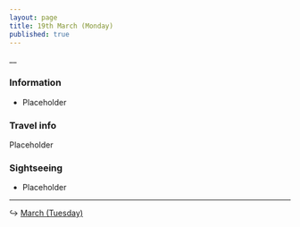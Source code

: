 ```yaml
---
layout: page
title: 19th March (Monday)
published: true
---
```

__

### Information

- Placeholder

### Travel info

Placeholder

### Sightseeing

- Placeholder

<hr>

↪ [ March (Tuesday)](/days/mar)
